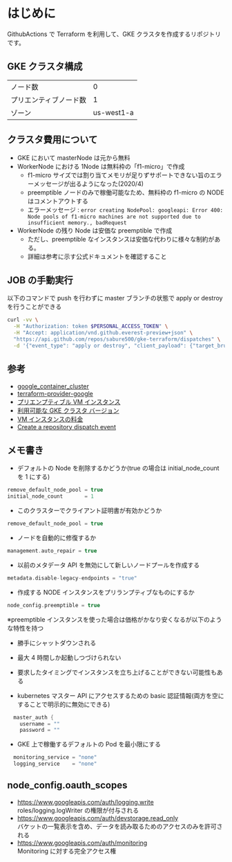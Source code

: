 # はじめに

GithubActions で Terraform を利用して、GKE クラスタを作成するリポジトリです。

## GKE クラスタ構成

|                        |            |
| ---------------------- | ---------- |
| ノード数               | 0          |
| プリエンティブノード数 | 1          |
| ゾーン                 | us-west1-a |

## クラスタ費用について

- GKE において masterNode は元から無料
- WorkerNode における 1Node は無料枠の「f1-micro」で作成
  - f1-micro サイズでは割り当てメモリが足りずサポートできない旨のエラーメッセージが出るようになった(2020/4)
  - preemptible ノードのみで稼働可能なため、無料枠の f1-micro の NODE はコメントアウトする
  - エラーメッセージ : `error creating NodePool: googleapi: Error 400: Node pools of f1-micro machines are not supported due to insufficient memory., badRequest`
- WorkerNode の残り Node は安価な preemptible で作成
  - ただし、preemptible なインスタンスは安価な代わりに様々な制約がある。
  - 詳細は参考に示す公式ドキュメントを確認すること

## JOB の手動実行

以下のコマンドで push を行わずに master ブランチの状態で apply or destroy を行うことができる

```bash
curl -vv \
  -H "Authorization: token $PERSONAL_ACCESS_TOKEN" \
  -H "Accept: application/vnd.github.everest-preview+json" \
  "https://api.github.com/repos/sabure500/gke-terraform/dispatches" \
  -d '{"event_type": "apply or destroy", "client_payload": {"target_brunch": "master"}}'
```

## 参考

- [google_container_cluster](https://www.terraform.io/docs/providers/google/r/container_cluster.html)
- [terraform-provider-google](https://github.com/terraform-providers/terraform-provider-google/)
- [プリエンプティブル VM インスタンス](https://cloud.google.com/compute/docs/instances/preemptible?hl=ja)
- [利用可能な GKE クラスタ バージョン](https://cloud.google.com/run/docs/gke/cluster-versions)
- [VM インスタンスの料金](https://cloud.google.com/compute/vm-instance-pricing)
- [Create a repository dispatch event](https://developer.github.com/v3/repos/#create-a-repository-dispatch-event)

## メモ書き

- デフォルトの Node を削除するかどうか(true の場合は initial_node_count を 1 にする)

```h
remove_default_node_pool = true
initial_node_count       = 1
```

- このクラスターでクライアント証明書が有効かどうか

```h
remove_default_node_pool = true
```

- ノードを自動的に修復するか

```h
management.auto_repair = true
```

- 以前のメタデータ API を無効にして新しいノードプールを作成する

```h
metadata.disable-legacy-endpoints = "true"
```

- 作成する NODE インスタンスをプリランプティブなものにするか

```h
node_config.preemptible = true
```

※preemptible インスタンスを使った場合は価格がかなり安くなるが以下のような特性を持つ

- 勝手にシャットダウンされる
- 最大 4 時間しか起動しつづけられない
- 要求したタイミングでインスタンスを立ち上げることができない可能性もある

- kubernetes マスター API にアクセスするための basic 認証情報(両方を空にすることで明示的に無効にできる)

```h
  master_auth {
    username = ""
    password = ""
```

- GKE 上で稼働するデフォルトの Pod を最小限にする

```h
  monitoring_service = "none"
  logging_service    = "none"
```

## node_config.oauth_scopes

- <https://www.googleapis.com/auth/logging.write>  
  roles/logging.logWriter の権限が付与される
- <https://www.googleapis.com/auth/devstorage.read_only>  
  バケットの一覧表示を含め、データを読み取るためのアクセスのみを許可される
- <https://www.googleapis.com/auth/monitoring>  
  Monitoring に対する完全アクセス権
